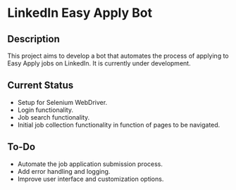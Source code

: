 # LinkedIn Easy Apply Bot

## Description

This project aims to develop a bot that automates the process of applying to Easy Apply jobs on LinkedIn. It is currently under development.

## Current Status

- Setup for Selenium WebDriver.
- Login functionality.
- Job search functionality.
- Initial job collection functionality in function of pages to be navigated.

## To-Do

- Automate the job application submission process.
- Add error handling and logging.
- Improve user interface and customization options.
